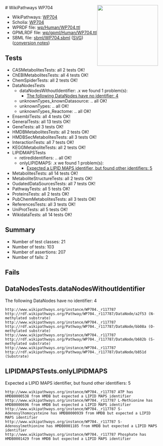 <img style="float: right; width: 200px" src="../logo.png" />
# WikiPathways WP704

* WikiPathways: [WP704](https://identifiers.org/wikipathways:WP704)
* Scholia: [WP704](https://scholia.toolforge.org/wikipathways/WP704)
* WPRDF file: [wp/Human/WP704.ttl](../wp/Human/WP704.ttl)
* GPMLRDF file: [wp/gpml/Human/WP704.ttl](../wp/gpml/Human/WP704.ttl)
* SBML file: [sbml/WP704.sbml](../sbml/WP704.sbml) ([SVG](../sbml/WP704.svg)) ([conversion notes](../sbml/WP704.txt))

## Tests
* CASMetabolitesTests: all 2 tests OK!
* ChEBIMetabolitesTests: all 4 tests OK!
* ChemSpiderTests: all 2 tests OK!
* DataNodesTests
    * dataNodesWithoutIdentifier: .x we found 1 problem(s):
        * [The following DataNodes have no identifier: 4](#d2d32fa3)
    * unknownTypes_knownDatasource: .. all OK!
    * unknownTypes: .. all OK!
    * unknownTypes_Reactome: .. all OK!
* EnsemblTests: all 4 tests OK!
* GeneralTests: all 13 tests OK!
* GeneTests: all 3 tests OK!
* HMDBMetabolitesTests: all 2 tests OK!
* HMDBSecMetabolitesTests: all 3 tests OK!
* InteractionTests: all 7 tests OK!
* KEGGMetaboliteTests: all 2 tests OK!
* LIPIDMAPSTests
    * retiredIdentifiers: .. all OK!
    * onlyLIPIDMAPS: .x we found 1 problem(s):
        * [Expected a LIPID MAPS identifier, but found other identifiers: 5](#48cc60bc)
* MetabolitesTests: all 14 tests OK!
* MetaboliteStructureTests: all 2 tests OK!
* OudatedDataSourcesTests: all 7 tests OK!
* PathwayTests: all 5 tests OK!
* ProteinsTests: all 2 tests OK!
* PubChemMetabolitesTests: all 3 tests OK!
* ReferencesTests: all 3 tests OK!
* UniProtTests: all 5 tests OK!
* WikidataTests: all 14 tests OK!


## Summary

* Number of test classes: 21
* Number of tests: 103
* Number of assertions: 207
* Number of fails: 2

## Fails

<a name="d2d32fa3" />

## DataNodesTests.dataNodesWithoutIdentifier

The following DataNodes have no identifier: 4
```
http://www.wikipathways.org/instance/WP704._r117787 http://rdf.wikipathways.org/Pathway/WP704._r117787/DataNode/a2f53 (N-methylated substrate)
http://www.wikipathways.org/instance/WP704._r117787 http://rdf.wikipathways.org/Pathway/WP704._r117787/DataNode/bb08a (O-methylated substrate)
http://www.wikipathways.org/instance/WP704._r117787 http://rdf.wikipathways.org/Pathway/WP704._r117787/DataNode/b682b (S-methylated substrate)
http://www.wikipathways.org/instance/WP704._r117787 http://rdf.wikipathways.org/Pathway/WP704._r117787/DataNode/b851d (Substrate)
```

<a name="48cc60bc" />

## LIPIDMAPSTests.onlyLIPIDMAPS

Expected a LIPID MAPS identifier, but found other identifiers: 5
```
http://www.wikipathways.org/instance/WP704._r117787 ATP has HMDB0000538 from HMDB but expected a LIPID MAPS identifier
http://www.wikipathways.org/instance/WP704._r117787 L-Methionine has HMDB0000696 from HMDB but expected a LIPID MAPS identifier
http://www.wikipathways.org/instance/WP704._r117787 S-Adenosylhomocysteine has HMDB0000939 from HMDB but expected a LIPID MAPS identifier
http://www.wikipathways.org/instance/WP704._r117787 S-Adenosylmethionine has HMDB0001185 from HMDB but expected a LIPID MAPS identifier
http://www.wikipathways.org/instance/WP704._r117787 Phosphate has HMDB0001429 from HMDB but expected a LIPID MAPS identifier
```

